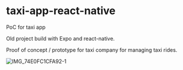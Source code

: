 # taxi-app-react-native
PoC for taxi app

Old project build with Expo and react-native.

Proof of concept / prototype for taxi company for managing taxi rides.

![IMG_74E0FC1CFA92-1](https://github.com/Markusyli/taxi-app-react-native/assets/2785223/68b1b2c4-3d70-45cc-ad61-47236114b47a)
